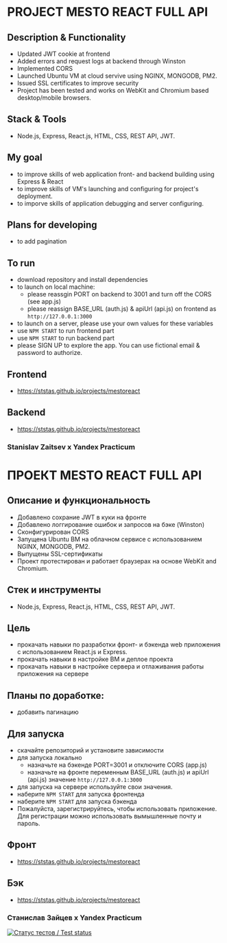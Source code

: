 # PROJECT MESTO REACT FULL API

## Description & Functionality
* Updated JWT cookie at frontend
* Added errors and request logs at backend through Winston
* Implemented CORS
* Launched Ubuntu VM at cloud servive using NGINX, MONGODB, PM2.
* Issued SSL certificates to improve security
* Project has been tested and works on WebKit and Chromium based desktop/mobile browsers.

## Stack & Tools
* Node.js, Express, React.js, HTML, CSS, REST API, JWT. 

## My goal
* to improve skills of web application front- and backend building using Express & React
* to improve skills of VM's launching and configuring for project's deployment.
* to imporve skills of application debugging and server configuring.

## Plans for developing
* to add pagination

## To run
* download repository and install dependencies
* to launch on local machine: 
  * please reassgin PORT on backend to 3001 and turn off the CORS (see app.js)
  * please reassign BASE_URL (auth.js) & apiUrl (api.js) on frontend as `http://127.0.0.1:3000`
* to launch on a server, please use your own values for these variables
* use `NPM START` to run frontend part
* use `NPM START` to run backend part
* please SIGN UP to explore the app. You can use fictional email & password to authorize.

## Frontend
* https://ststas.github.io/projects/mestoreact
## Backend
* https://ststas.github.io/projects/mestoreact

### Stanislav Zaitsev х Yandex Practicum 


# ПРОЕКТ MESTO REACT FULL API

## Описание и функциональность
* Добавлено сохрание JWT в куки на фронте
* Добавлено логгирование ошибок и запросов на бэке (Winston)
* Сконфигурирован CORS
* Запущена Ubuntu ВМ на облачном сервисе c использованием NGINX, MONGODB, PM2. 
* Выпущены SSL-сертификаты
* Проект протестирован и работает браузерах на основе WebKit and Chromium.

## Стек и инструменты
* Node.js, Express, React.js, HTML, CSS, REST API, JWT. 

## Цель
* прокачать навыки по разработки фронт- и бэкенда web приложения с использованием React.js и Express.
* прокачать навыки в настройке ВМ и деплое проекта
* прокачать навыки в настройке сервера и отлаживания работы приложения на сервере

## Планы по доработке:  
* добавить пагинацию

## Для запуска
* скачайте репозиторий и установите зависимости
* для запуска локально 
  * назначьте на бэкенде PORT=3001 и отключите CORS (app.js)
  * назначьте на фронте переменным BASE_URL (auth.js) и apiUrl (api.js) значение `http://127.0.0.1:3000`
* для запуска на сервере используйте свои значения.
* наберите `NPM START` для запуска фронтенда
* наберите `NPM START` для запуска бэкенда
* Пожалуйста, зарегистрируйтесь, чтобы использовать приложение. Для регистрации можно использовать вымышленные почту и пароль.

## Фронт
* https://ststas.github.io/projects/mestoreact
## Бэк
* https://ststas.github.io/projects/mestoreact

### Станислав Зайцев х Yandex Practicum 



[![Статус тестов / Test status](../../actions/workflows/tests.yml/badge.svg)](../../actions/workflows/tests.yml)

